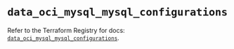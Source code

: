 # `data_oci_mysql_mysql_configurations`

Refer to the Terraform Registry for docs: [`data_oci_mysql_mysql_configurations`](https://registry.terraform.io/providers/oracle/oci/6.18.0/docs/data-sources/mysql_mysql_configurations).
